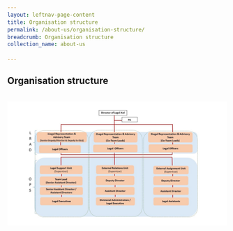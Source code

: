 ```yaml
---
layout: leftnav-page-content
title: Organisation structure
permalink: /about-us/organisation-structure/
breadcrumb: Organisation structure
collection_name: about-us

---
```


Organisation structure
---

<div class="image">
    <br><img src="/images/1545802948932.jpg" title="Organisation Structure" alt="Organisation Structure">
</div>
